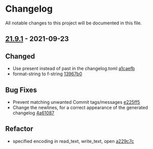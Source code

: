 # Changelog

All notable changes to this project will be documented in this file.

## [21.9.1] - 2021-09-23

## Changed
* Use present instead of past in the changelog.toml [a1caefb](https://github.com/greenbone/pontos/commit/a1caefb)
* format-string to f-string [13967b0](https://github.com/greenbone/pontos/commit/13967b0)

## Bug Fixes
* Prevent matching unwanted Commit tags/messages [e225ff5](https://github.com/greenbone/pontos/commit/e225ff5)
* Change the newlines, for a correct appearance of the generated changelog [4a61087](https://github.com/greenbone/pontos/commit/4a61087)

## Refactor
* specified encoding in read_text, write_text, open [a229c7c](https://github.com/greenbone/pontos/commit/a229c7c)

[21.9.1]: https://github.com/greenbone/pontos/compare/21.9.1.dev1...21.9.1